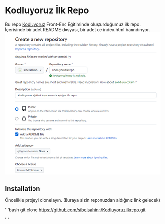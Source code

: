# Kodluyoruz İlk Repo
Bu repo [Kodluyoruz](https://kodluyoruz.org/) Front-End Eğitiminde oluşturduğumuz ilk repo. İçerisinde bir adet README dosyası, bir adet de index.html barındırıyor.
![github](pictures/github.png)
## Installation
Öncelikle projeyi clonelayın. (Buraya sizin reponuzdan aldığınız link gelecek)

'''bash
git.clone https://github.com/sibelsahinn/Kodluyoruzilkrepo.git

'''